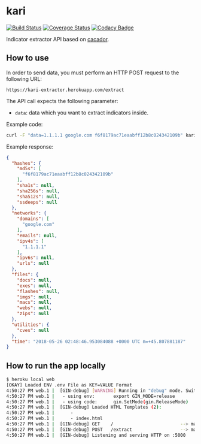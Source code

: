 # kari

[![Build Status](https://travis-ci.org/ninoseki/kari.svg?branch=master)](https://travis-ci.org/ninoseki/kari)
[![Coverage Status](https://coveralls.io/repos/github/ninoseki/kari/badge.svg?branch=master)](https://coveralls.io/github/ninoseki/kari?branch=master)
[![Codacy Badge](https://api.codacy.com/project/badge/Grade/3e27e0e02e734b0f9fa29903d88b9555)](https://www.cgoodacy.com/app/ninoseki/kari)

Indicator extractor API based on [cacador](https://github.com/sroberts/cacador).

## How to use

In order to send data, you must perform an HTTP POST request to the following URL:

`https://kari-extractor.herokuapp.com/extract`

The API call expects the following parameter:

- `data`: data which you want to extract indicators inside.

Example code:

```sh
curl -F "data=1.1.1.1 google.com f6f8179ac71eaabff12b8c024342109b" kari-extractor.herokuapp.com/extract
```

Example response:

```json
{
  "hashes": {
    "md5s": [
      "f6f8179ac71eaabff12b8c024342109b"
    ],
    "sha1s": null,
    "sha256s": null,
    "sha512s": null,
    "ssdeeps": null
  },
  "networks": {
    "domains": [
      "google.com"
    ],
    "emails": null,
    "ipv4s": [
      "1.1.1.1"
    ],
    "ipv6s": null,
    "urls": null
  },
  "files": {
    "docs": null,
    "exes": null,
    "flashes": null,
    "imgs": null,
    "macs": null,
    "webs": null,
    "zips": null
  },
  "utilities": {
    "cves": null
  },
  "time": "2018-05-26 02:48:46.953084088 +0000 UTC m=+45.807881187"
}
```

## How to run the app locally

```sh
$ heroku local web
[OKAY] Loaded ENV .env File as KEY=VALUE Format
4:50:27 PM web.1 |  [GIN-debug] [WARNING] Running in "debug" mode. Switch to "release" mode in production.
4:50:27 PM web.1 |   - using env:       export GIN_MODE=release
4:50:27 PM web.1 |   - using code:      gin.SetMode(gin.ReleaseMode)
4:50:27 PM web.1 |  [GIN-debug] Loaded HTML Templates (2):
4:50:27 PM web.1 |      -
4:50:27 PM web.1 |      - index.html
4:50:27 PM web.1 |  [GIN-debug] GET    /                         --> main.setupRouter.func1 (3 handlers)
4:50:27 PM web.1 |  [GIN-debug] POST   /extract                  --> main.setupRouter.func2 (3 handlers)
4:50:27 PM web.1 |  [GIN-debug] Listening and serving HTTP on :5000
```
